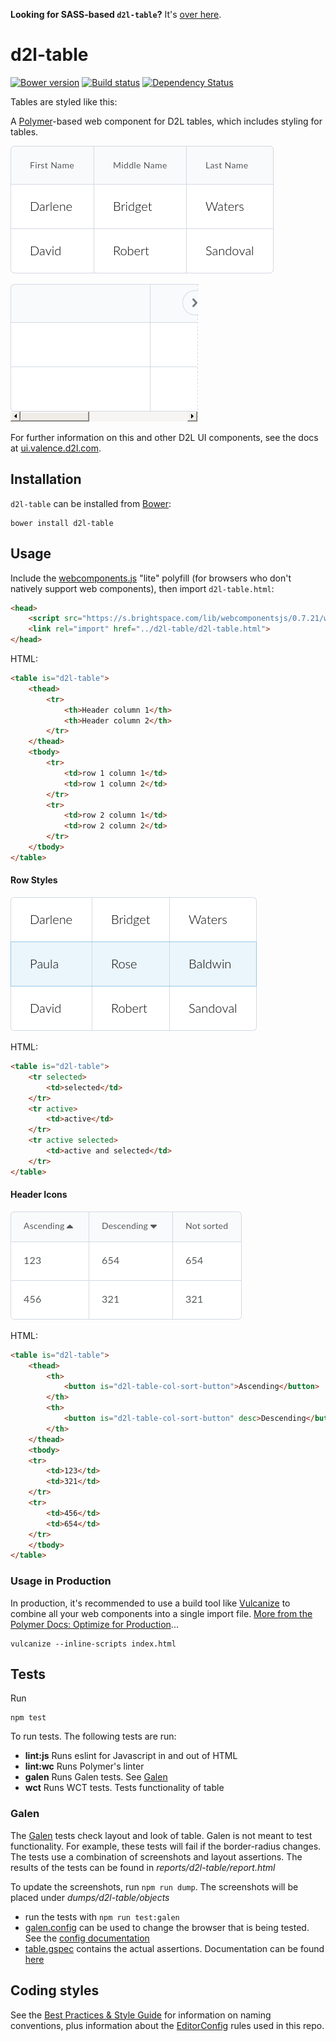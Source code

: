 **Looking for SASS-based `d2l-table`?** It's [over here](https://github.com/Brightspace/d2l-table-ui/tree/sass).

# d2l-table
[![Bower version][bower-image]][bower-url]
[![Build status][ci-image]][ci-url]
[![Dependency Status][dependencies-image]][dependencies-url]

Tables are styled like this:

A [Polymer](https://www.polymer-project.org/1.0/)-based web component for D2L tables, which includes styling for tables.

![screenshot of table](test/acceptance/dumps/d2l-table-demo/objects/small.png)

![screenshot of responsive table](test/acceptance/dumps/d2l-table/objects/wide.png)

For further information on this and other D2L UI components, see the docs at [ui.valence.d2l.com](http://ui.valence.d2l.com/).

## Installation

`d2l-table` can be installed from [Bower][bower-url]:
```shell
bower install d2l-table
```

## Usage

Include the [webcomponents.js](http://webcomponents.org/polyfills/) "lite" polyfill (for browsers who don't natively support web components), then import `d2l-table.html`:

```html
<head>
	<script src="https://s.brightspace.com/lib/webcomponentsjs/0.7.21/webcomponents-lite.min.js"></script>
	<link rel="import" href="../d2l-table/d2l-table.html">
</head>
```

HTML:
```html
<table is="d2l-table">
	<thead>
		<tr>
			<th>Header column 1</th>
			<th>Header column 2</th>
		</tr>
	</thead>
	<tbody>
		<tr>
			<td>row 1 column 1</td>
			<td>row 1 column 2</td>
		</tr>
		<tr>
			<td>row 2 column 1</td>
			<td>row 2 column 2</td>
		</tr>
	</tbody>
</table>
```

#### Row Styles

![screenshot of table with styled rows](test/acceptance/dumps/d2l-table-demo/objects/rows.png)

HTML:
```html
<table is="d2l-table">
	<tr selected>
		<td>selected</td>
	</tr>
	<tr active>
		<td>active</td>
	</tr>
	<tr active selected>
		<td>active and selected</td>
	</tr>
</table>
```

#### Header Icons

![screenshot of table with sort icons](test/acceptance/dumps/d2l-table-demo/objects/sort.png)

HTML:
```html
<table is="d2l-table">
	<thead>
		<th>
			<button is="d2l-table-col-sort-button">Ascending</button>
		</th>
		<th>
			<button is="d2l-table-col-sort-button" desc>Descending</button>
		</th>
	</thead>
	<tbody>
	<tr>
		<td>123</td>
		<td>321</td>
	</tr>
	<tr>
		<td>456</td>
		<td>654</td>
	</tr>
	</tbody>
</table>
```

### Usage in Production

In production, it's recommended to use a build tool like [Vulcanize](https://github.com/Polymer/vulcanize) to combine all your web components into a single import file. [More from the Polymer Docs: Optimize for Production](https://www.polymer-project.org/1.0/tools/optimize-for-production.html)...

```shell
vulcanize --inline-scripts index.html
```

## Tests

Run

```shell
npm test
```

To run tests. The following tests are run:

* **lint:js** Runs eslint for Javascript in and out of HTML
* **lint:wc** Runs Polymer's linter
* **galen**   Runs Galen tests. See [Galen](#galen)
* **wct**     Runs WCT tests. Tests functionality of table

### Galen

The [Galen][Galen] tests check layout and look of table. Galen is not meant to test functionality. For example, these tests will fail if the border-radius changes. The tests use a combination of screenshots and layout assertions. The results of the tests can be found in *reports/d2l-table/report.html*

To update the screenshots, run `npm run dump`. The screenshots will be placed under *dumps/d2l-table/objects*

* run the tests with `npm run test:galen`
* [galen.config](galen.config) can be used to change the browser that is being tested. See the [config documentation][GalenConfig]
* [table.gspec](table.gspec) contains the actual assertions. Documentation can be found [here][GalenSpec]

## Coding styles

See the [Best Practices & Style Guide](https://github.com/Brightspace/valence-ui-docs/wiki/Best-Practices-&-Style-Guide) for information on naming conventions, plus information about the [EditorConfig](http://editorconfig.org) rules used in this repo.

[bower-url]: http://bower.io/search/?q=d2l-table
[bower-image]: https://img.shields.io/bower/v/d2l-table.svg
[ci-url]: https://travis-ci.org/Brightspace/d2l-table-ui
[ci-image]: https://img.shields.io/travis-ci/Brightspace/d2l-table-ui.svg
[dependencies-url]: https://david-dm.org/brightspace/d2l-table-ui
[dependencies-image]: https://img.shields.io/david/Brightspace/d2l-table-ui.svg
[Galen]: http://galenframework.com/
[GalenConfig]: http://galenframework.com/docs/getting-started-configuration/
[GalenSpec]: http://galenframework.com/docs/reference-galen-spec-language-guide/
